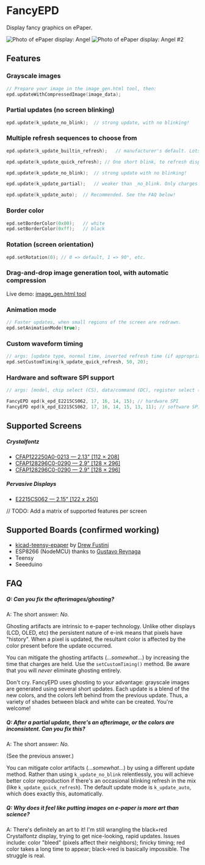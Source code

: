 # FancyEPD
Display fancy graphics on ePaper.

![Photo of ePaper display: Angel](https://raw.githubusercontent.com/zkarcher/FancyEPD/master/images/angel_small.jpg) ![Photo of ePaper display: Angel #2](https://raw.githubusercontent.com/zkarcher/FancyEPD/master/images/angel2_small.jpg)

## Features

### Grayscale images

```c
// Prepare your image in the image_gen.html tool, then:
epd.updateWithCompressedImage(image_data);
```

### Partial updates (no screen blinking)

```c
epd.update(k_update_no_blink);	// strong update, with no blinking!
```

### Multiple refresh sequences to choose from

```c
epd.update(k_update_builtin_refresh);	// manufacturer's default. Lots of blinking.

epd.update(k_update_quick_refresh);	// One short blink, to refresh display quality.

epd.update(k_update_no_blink);	// strong update with no blinking!

epd.update(k_update_partial);	// weaker than _no_blink. Only charges pixels which change. Other pixels may drift towards grey.

epd.update(k_update_auto);	// Recommended. See the FAQ below!
```

### Border color

```c
epd.setBorderColor(0x00);	// white
epd.setBorderColor(0xff);	// black
```

### Rotation (screen orientation)

```c
epd.setRotation(0);	// 0 => default, 1 => 90°, etc.
```

### Drag-and-drop image generation tool, with automatic compression

Live demo: [image_gen.html tool](http://zacharcher.com/lab/FancyEPD/html/image_gen.html)

### Animation mode

```c
// Faster updates, when small regions of the screen are redrawn.
epd.setAnimationMode(true);
```

### Custom waveform timing

```c
// args: [update type, normal time, inverted refresh time (if appropriate)]
epd.setCustomTiming(k_update_quick_refresh, 50, 20);
```

### Hardware and software SPI support

```c
// args: [model, chip select (CS), data/command (DC), register select (RS), busy signal (BS), optional: SCLK, MOSI]

FancyEPD epd(k_epd_E2215CS062, 17, 16, 14, 15);	// hardware SPI
FancyEPD epd(k_epd_E2215CS062, 17, 16, 14, 15, 13, 11);	// software SPI
```

## Supported Screens

##### Crystalfontz
* [CFAP122250A0-0213 — 2.13" \[112 × 208\]](https://www.crystalfontz.com/product/cfap122250a00213-epaper-display-122x250-eink)
* [CFAP128296C0-0290 — 2.9" \[128 × 296\]](https://www.crystalfontz.com/product/cfap128296c00290-128x296-epaper-display-eink)
* [CFAP128296C0-0290 — 2.9" \[128 × 296\]](https://www.crystalfontz.com/product/cfap128296c00290-128x296-epaper-display-eink)

##### Pervasive Displays
* [E2215CS062 — 2.15" \[122 x 250\]](http://www.digikey.com/product-detail/en/pervasive-displays/E2215CS062/E2215CS062-ND/5975949)

// TODO: Add a matrix of supported features per screen

## Supported Boards (confirmed working)
*  [kicad-teensy-epaper](https://github.com/pdp7/kicad-teensy-epaper) by [Drew Fustini](https://github.com/pdp7)
* ESP8266 (NodeMCU) thanks to [Gustavo Reynaga](https://github.com/hulkco)
* Teensy
* Seeeduino

## FAQ

##### Q: Can you fix the afterimages/ghosting?

A: The short answer: *No.*

Ghosting artifacts are intrinsic to e-paper technology. Unlike other displays (LCD, OLED, etc) the persistent nature of e-ink means that pixels have "history". When a pixel is updated, the resultant color is affected by the color present before the update occurred.

You can mitigate the ghosting artifacts (...*somewhat*...) by increasing the time that charges are held. Use the `setCustomTiming()` method. Be aware that you will *never* eliminate ghosting entirely.

Don't cry. FancyEPD uses ghosting to your advantage: grayscale images are generated using several short updates. Each update is a blend of the new colors, and the colors left behind from the previous update. Thus, a variety of shades between black and white can be created. You're welcome!

##### Q: After a partial update, there's an afterimage, or the colors are inconsistent. Can you fix this?

A: The short answer: *No.*

(See the previous answer.)

You can mitigate color artifacts (...*somewhat*...) by using a different update method. Rather than using `k_update_no_blink` relentlessly, you will achieve better color reproduction if there's an occasional blinking refresh in the mix (like `k_update_quick_refresh`). The default update mode is `k_update_auto`, which does exactly this, automatically.

##### Q: Why does it feel like putting images on e-paper is more art than science?

A: There's definitely an art to it! I'm still wrangling the black+red Crystalfontz display, trying to get nice-looking, rapid updates. Issues include: color "bleed" (pixels affect their neighbors); finicky timing; red color takes a long time to appear; black->red is basically impossible. The struggle is real.
